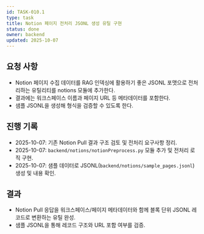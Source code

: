 ```yaml
---
id: TASK-010.1
type: task
title: Notion 페이지 전처리 JSONL 생성 유틸 구현
status: done
owner: backend
updated: 2025-10-07
---
```


## 요청 사항
- Notion 페이지 수집 데이터를 RAG 인덱싱에 활용하기 좋은 JSONL 포맷으로 전처리하는 유틸리티를 notions 모듈에 추가한다.
- 결과에는 워크스페이스 이름과 페이지 URL 등 메타데이터를 포함한다.
- 샘플 JSONL을 생성해 형식을 검증할 수 있도록 한다.

## 진행 기록
- 2025-10-07: 기존 Notion Pull 결과 구조 검토 및 전처리 요구사항 정리.
- 2025-10-07: `backend/notions/notionPreprocess.py` 모듈 추가 및 전처리 로직 구현.
- 2025-10-07: 샘플 데이터로 JSONL(`backend/notions/sample_pages.jsonl`) 생성 및 내용 확인.

## 결과
- Notion Pull 응답을 워크스페이스/페이지 메타데이터와 함께 블록 단위 JSONL 레코드로 변환하는 유틸 완성.
- 샘플 JSONL을 통해 레코드 구조와 URL 포함 여부를 검증.
